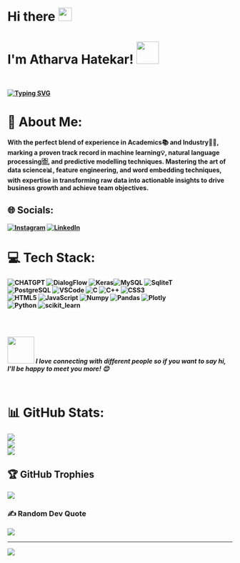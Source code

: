 <h1>Hi there <img src="https://raw.githubusercontent.com/MartinHeinz/MartinHeinz/master/wave.gif" width="30px">  </h1>
  <h1>I'm <b>Atharva Hatekar!<b/> <img src="https://media.giphy.com/media/mGcNjsfWAjY5AEZNw6/giphy.gif" width="50"></h1>

<br>

[![Typing SVG](https://readme-typing-svg.herokuapp.com?font=&size=32&duration=4500&pause=1000&color=7C7BF7&center=true&vCenter=true&random=false&width=435&lines=Motivated+Data+Scientist)](https://git.io/typing-svg)

# 💫 About Me:
<b>With the perfect blend of experience in Academics📚 and Industry👨‍💻, marking a proven track record in
machine learning💡, natural language processing🈴, and predictive modelling techniques. Mastering the art of data science📊, feature engineering, and word embedding
techniques, with expertise in transforming raw data into actionable insights to drive business growth and achieve team
objectives.<br>


## 🌐 Socials:
[![Instagram](https://img.shields.io/badge/Instagram-%23E4405F.svg?logo=Instagram&logoColor=white)](https://instagram.com/atharva_hatekar) [![LinkedIn](https://img.shields.io/badge/LinkedIn-%230077B5.svg?logo=linkedin&logoColor=white)](https://linkedin.com/in/atharvahatekar)




# 💻 Tech Stack:
![CHATGPT](https://img.shields.io/badge/ChatGPT-74aa9c?style=for-the-badge&logo=openai&logoColor=white) ![DialogFlow](https://img.shields.io/badge/dialogflow-FF9800?style=for-thebadge&logo=dialogflow&logoColor=white) ![Keras](https://img.shields.io/badge/Keras-FF0000?style=for-the-badge&logo=keras&logoColor=white)![MySQL](https://img.shields.io/badge/MySQL-005C84?style=for-the-badge&logo=mysql&logoColor=white) ![SqliteT](https://img.shields.io/badge/Sqlite-003B57?style=for-the-badge&logo=sqlite&logoColor=white) <br>![PostgreSQL](https://img.shields.io/badge/PostgreSQL-316192?style=for-the-badge&logo=postgresql&logoColor=white) ![VSCode](https://img.shields.io/badge/VSCode-0078D4?style=for-the-badge&logo=visual%20studio%20code&logoColor=white) ![C](https://img.shields.io/badge/C-00599C?style=for-the-badge&logo=c&logoColor=white) ![C++](https://img.shields.io/badge/C%2B%2B-00599C?style=for-the-badge&logo=c%2B%2B&logoColor=white) ![CSS3](https://img.shields.io/badge/CSS3-1572B6?style=for-the-badge&logo=css3&logoColor=white) <br>![HTML5](https://img.shields.io/badge/HTML5-E34F26?style=for-the-badge&logo=html5&logoColor=white)   ![JavaScript](https://img.shields.io/badge/JavaScript-323330?style=for-the-badge&logo=javascript&logoColor=F7DF1E)   ![Numpy](https://img.shields.io/badge/Numpy-777BB4?style=for-the-badge&logo=numpy&logoColor=white)   ![Pandas](https://img.shields.io/badge/Pandas-2C2D72?style=for-the-badge&logo=pandas&logoColor=white)   ![Plotly](https://img.shields.io/badge/Plotly-239120?style=for-the-badge&logo=plotly&logoColor=white) <br>![Python](https://img.shields.io/badge/Python-FFD43B?style=for-the-badge&logo=python&logoColor=blue)   ![scikit_learn](https://img.shields.io/badge/scikit_learn-F7931E?style=for-the-badge&logo=scikit-learn&logoColor=white) 

<br>
<br>

<img src="https://media.giphy.com/media/LnQjpWaON8nhr21vNW/giphy.gif" width="60"> <em><b>I love connecting with different people</b> so if you want to say <b>hi, I'll be happy to meet you more!</b> 😊</em>

<br>

# 📊 GitHub Stats:
![](https://github-readme-stats.vercel.app/api?username=atharvahatekar&theme=tokyonight&hide_border=true&include_all_commits=true&count_private=true)<br/>
![](https://github-readme-streak-stats.herokuapp.com/?user=atharvahatekar&theme=tokyonight&hide_border=true)<br/>
![](https://github-readme-stats.vercel.app/api/top-langs/?username=atharvahatekar&theme=tokyonight&hide_border=true&include_all_commits=true&count_private=true&layout=compact)

## 🏆 GitHub Trophies
![](https://github-profile-trophy.vercel.app/?username=atharvahatekar&theme=radical&no-frame=true&no-bg=false&margin-w=4)

### ✍️ Random Dev Quote
![](https://quotes-github-readme.vercel.app/api?type=horizontal&theme=merko)



---
[![](https://visitcount.itsvg.in/api?id=atharvahatekar&icon=8&color=8)](https://visitcount.itsvg.in)



